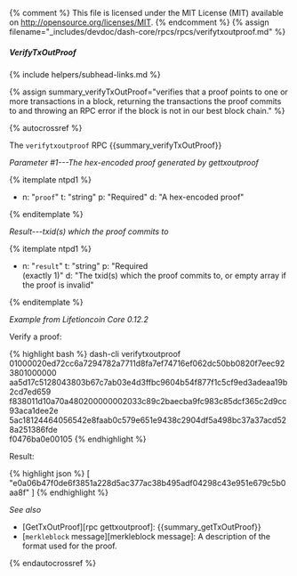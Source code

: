 {% comment %}
This file is licensed under the MIT License (MIT) available on
http://opensource.org/licenses/MIT.
{% endcomment %}
{% assign filename="_includes/devdoc/dash-core/rpcs/rpcs/verifytxoutproof.md" %}

##### VerifyTxOutProof
{% include helpers/subhead-links.md %}

{% assign summary_verifyTxOutProof="verifies that a proof points to one or more transactions in a block, returning the transactions the proof commits to and throwing an RPC error if the block is not in our best block chain." %}

{% autocrossref %}

The `verifytxoutproof` RPC {{summary_verifyTxOutProof}}

*Parameter #1---The hex-encoded proof generated by gettxoutproof*

{% itemplate ntpd1 %}
- n: "`proof`"
  t: "string"
  p: "Required"
  d: "A hex-encoded proof"

{% enditemplate %}

*Result---txid(s) which the proof commits to*

{% itemplate ntpd1 %}
- n: "`result`"
  t: "string"
  p: "Required<br>(exactly 1)"
  d: "The txid(s) which the proof commits to, or empty array if the proof is invalid"

{% enditemplate %}

*Example from Lifetioncoin Core 0.12.2*

Verify a proof:

{% highlight bash %}
dash-cli verifytxoutproof \
01000020ed72cc6a7294782a7711d8fa7ef74716ef062dc50bb0820f7eec923801000000\
aa5d17c5128043803b67c7ab03e4d3ffbc9604b54f877f1c5cf9ed3adeaa19b2cd7ed659\
f838011d10a70a480200000002033c89c2baecba9fc983c85dcf365c2d9cc93aca1dee2e\
5ac18124464056542e8faab0c579e651e9438c2904df5a498bc37a37acd528a251386fde\
f0476ba0e00105
{% endhighlight %}

Result:

{% highlight json %}
[
"e0a06b47f0de6f3851a228d5ac377ac38b495adf04298c43e951e679c5b0aa8f"
]
{% endhighlight %}

*See also*

* [GetTxOutProof][rpc gettxoutproof]: {{summary_getTxOutProof}}
* [`merkleblock` message][merkleblock message]: A description of the
  format used for the proof.

{% endautocrossref %}
